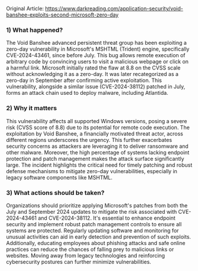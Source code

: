 Original Article: https://www.darkreading.com/application-security/void-banshee-exploits-second-microsoft-zero-day

### 1) What happened?

The Void Banshee advanced persistent threat group has been exploiting a zero-day vulnerability in Microsoft's MSHTML (Trident) engine, specifically CVE-2024-43461, since before July. This bug allows remote execution of arbitrary code by convincing users to visit a malicious webpage or click on a harmful link. Microsoft initially rated the flaw at 8.8 on the CVSS scale without acknowledging it as a zero-day. It was later recategorized as a zero-day in September after confirming active exploitation. This vulnerability, alongside a similar issue (CVE-2024-38112) patched in July, forms an attack chain used to deploy malware, including Atlantida.

### 2) Why it matters

This vulnerability affects all supported Windows versions, posing a severe risk (CVSS score of 8.8) due to its potential for remote code execution. The exploitation by Void Banshee, a financially motivated threat actor, across different regions underscores the urgency. This further exacerbates security concerns as attackers are leveraging it to deliver ransomware and other malware. Moreover, the high percentage of systems lacking endpoint protection and patch management makes the attack surface significantly large. The incident highlights the critical need for timely patching and robust defense mechanisms to mitigate zero-day vulnerabilities, especially in legacy software components like MSHTML.

### 3) What actions should be taken?

Organizations should prioritize applying Microsoft's patches from both the July and September 2024 updates to mitigate the risk associated with CVE-2024-43461 and CVE-2024-38112. It's essential to enhance endpoint security and implement robust patch management controls to ensure all systems are protected. Regularly updating software and monitoring for unusual activities can aid in early detection and prevention of such exploits. Additionally, educating employees about phishing attacks and safe online practices can reduce the chances of falling prey to malicious links or websites. Moving away from legacy technologies and reinforcing cybersecurity postures can further minimize vulnerabilities.